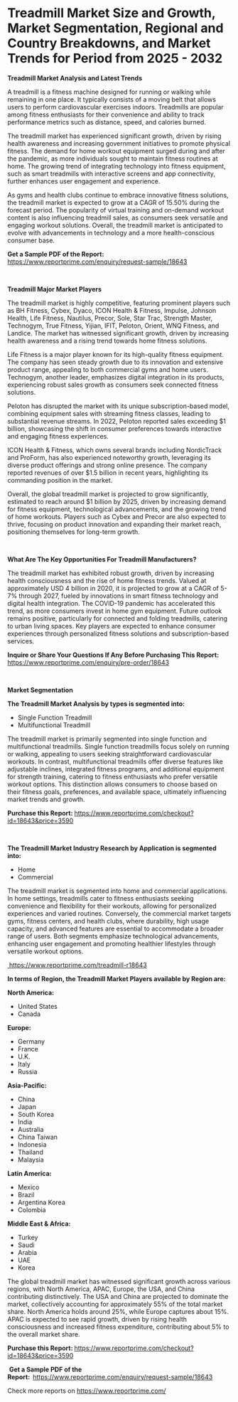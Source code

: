 <p><h1>Treadmill Market Size and Growth, Market Segmentation, Regional and Country Breakdowns, and Market Trends for Period from 2025 -  2032</h1></p><p><strong>Treadmill Market Analysis and Latest Trends</strong></p>
<p><p>A treadmill is a fitness machine designed for running or walking while remaining in one place. It typically consists of a moving belt that allows users to perform cardiovascular exercises indoors. Treadmills are popular among fitness enthusiasts for their convenience and ability to track performance metrics such as distance, speed, and calories burned.</p><p>The treadmill market has experienced significant growth, driven by rising health awareness and increasing government initiatives to promote physical fitness. The demand for home workout equipment surged during and after the pandemic, as more individuals sought to maintain fitness routines at home. The growing trend of integrating technology into fitness equipment, such as smart treadmills with interactive screens and app connectivity, further enhances user engagement and experience.</p><p>As gyms and health clubs continue to embrace innovative fitness solutions, the treadmill market is expected to grow at a CAGR of 15.50% during the forecast period. The popularity of virtual training and on-demand workout content is also influencing treadmill sales, as consumers seek versatile and engaging workout solutions. Overall, the treadmill market is anticipated to evolve with advancements in technology and a more health-conscious consumer base.</p></p>
<p><strong>Get a Sample PDF of the Report:&nbsp;</strong> <a href="https://www.reportprime.com/enquiry/request-sample/18643?utm_campaign=2220&utm_medium=2&utm_source=Github&utm_content=ia&utm_term=19032025&utm_id=treadmill">https://www.reportprime.com/enquiry/request-sample/18643</a></p>
<p>&nbsp;</p>
<p><strong>Treadmill Major Market Players</strong></p>
<p><p>The treadmill market is highly competitive, featuring prominent players such as BH Fitness, Cybex, Dyaco, ICON Health & Fitness, Impulse, Johnson Health, Life Fitness, Nautilus, Precor, Sole, Star Trac, Strength Master, Technogym, True Fitness, Yijian, IFIT, Peloton, Orient, WNQ Fitness, and Landice. The market has witnessed significant growth, driven by increasing health awareness and a rising trend towards home fitness solutions.</p><p>Life Fitness is a major player known for its high-quality fitness equipment. The company has seen steady growth due to its innovation and extensive product range, appealing to both commercial gyms and home users. Technogym, another leader, emphasizes digital integration in its products, experiencing robust sales growth as consumers seek connected fitness solutions. </p><p>Peloton has disrupted the market with its unique subscription-based model, combining equipment sales with streaming fitness classes, leading to substantial revenue streams. In 2022, Peloton reported sales exceeding $1 billion, showcasing the shift in consumer preferences towards interactive and engaging fitness experiences. </p><p>ICON Health & Fitness, which owns several brands including NordicTrack and ProForm, has also experienced noteworthy growth, leveraging its diverse product offerings and strong online presence. The company reported revenues of over $1.5 billion in recent years, highlighting its commanding position in the market.</p><p>Overall, the global treadmill market is projected to grow significantly, estimated to reach around $1 billion by 2025, driven by increasing demand for fitness equipment, technological advancements, and the growing trend of home workouts. Players such as Cybex and Precor are also expected to thrive, focusing on product innovation and expanding their market reach, positioning themselves for long-term growth.</p></p>
<p>&nbsp;</p>
<p><strong>What Are The Key Opportunities For Treadmill Manufacturers?</strong></p>
<p><p>The treadmill market has exhibited robust growth, driven by increasing health consciousness and the rise of home fitness trends. Valued at approximately USD 4 billion in 2020, it is projected to grow at a CAGR of 5-7% through 2027, fueled by innovations in smart fitness technology and digital health integration. The COVID-19 pandemic has accelerated this trend, as more consumers invest in home gym equipment. Future outlook remains positive, particularly for connected and folding treadmills, catering to urban living spaces. Key players are expected to enhance consumer experiences through personalized fitness solutions and subscription-based services.</p></p>
<p><strong>Inquire or Share Your Questions If Any Before Purchasing This Report:</strong> <a href="https://www.reportprime.com/enquiry/pre-order/18643?utm_campaign=2220&utm_medium=2&utm_source=Github&utm_content=ia&utm_term=19032025&utm_id=treadmill">https://www.reportprime.com/enquiry/pre-order/18643</a></p>
<p>&nbsp;</p>
<p><strong>Market Segmentation</strong></p>
<p><strong>The Treadmill Market Analysis by types is segmented into:</strong></p>
<p><ul><li>Single Function Treadmill</li><li>Multifunctional Treadmill</li></ul></p>
<p><p>The treadmill market is primarily segmented into single function and multifunctional treadmills. Single function treadmills focus solely on running or walking, appealing to users seeking straightforward cardiovascular workouts. In contrast, multifunctional treadmills offer diverse features like adjustable inclines, integrated fitness programs, and additional equipment for strength training, catering to fitness enthusiasts who prefer versatile workout options. This distinction allows consumers to choose based on their fitness goals, preferences, and available space, ultimately influencing market trends and growth.</p></p>
<p><strong>Purchase this Report:&nbsp;</strong><a href="https://www.reportprime.com/checkout?id=18643&price=3590&utm_campaign=2220&utm_medium=2&utm_source=Github&utm_content=ia&utm_term=19032025&utm_id=treadmill">https://www.reportprime.com/checkout?id=18643&price=3590</a></p>
<p>&nbsp;</p>
<p><strong>The Treadmill Market Industry Research by Application is segmented into:</strong></p>
<p><ul><li>Home</li><li>Commercial</li></ul></p>
<p><p>The treadmill market is segmented into home and commercial applications. In home settings, treadmills cater to fitness enthusiasts seeking convenience and flexibility for their workouts, allowing for personalized experiences and varied routines. Conversely, the commercial market targets gyms, fitness centers, and health clubs, where durability, high usage capacity, and advanced features are essential to accommodate a broader range of users. Both segments emphasize technological advancements, enhancing user engagement and promoting healthier lifestyles through versatile workout options.</p></p>
<p><a href="https://www.reportprime.com/treadmill-r18643?utm_campaign=2220&utm_medium=2&utm_source=Github&utm_content=ia&utm_term=19032025&utm_id=treadmill">&nbsp;https://www.reportprime.com/treadmill-r18643</a></p>
<p><strong>In terms of Region, the Treadmill Market Players available by Region are:</strong></p>
<p>
    <p> <strong> North America: </strong>
        <ul>
            <li>United States</li>
            <li>Canada</li>
        </ul>
        </p> 
    <p> <strong> Europe: </strong>
        <ul>
            <li>Germany</li>
            <li>France</li>
            <li>U.K.</li>
            <li>Italy</li>
            <li>Russia</li>
        </ul>
        </p> 
    <p> <strong> Asia-Pacific: </strong>
        <ul>
            <li>China</li>
            <li>Japan</li>
            <li>South Korea</li>
            <li>India</li>
            <li>Australia</li>
            <li>China Taiwan</li>
            <li>Indonesia</li>
            <li>Thailand</li>
            <li>Malaysia</li>
        </ul>
        </p> 
    <p> <strong> Latin America: </strong>
        <ul>
            <li>Mexico</li>
            <li>Brazil</li>
            <li>Argentina Korea</li>
            <li>Colombia</li>
        </ul>
        </p> 
    <p> <strong> Middle East & Africa: </strong>
        <ul>
            <li>Turkey</li>
            <li>Saudi</li>
            <li>Arabia</li>
            <li>UAE</li>
            <li>Korea</li>
        </ul>
    </p>
    </p>
<p><p>The global treadmill market has witnessed significant growth across various regions, with North America, APAC, Europe, the USA, and China contributing distinctively. The USA and China are projected to dominate the market, collectively accounting for approximately 55% of the total market share. North America holds around 25%, while Europe captures about 15%. APAC is expected to see rapid growth, driven by rising health consciousness and increased fitness expenditure, contributing about 5% to the overall market share.</p></p>
<p><strong>Purchase this Report: </strong><a href="https://www.reportprime.com/checkout?id=18643&price=3590&utm_campaign=2220&utm_medium=2&utm_source=Github&utm_content=ia&utm_term=19032025&utm_id=treadmill">https://www.reportprime.com/checkout?id=18643&price=3590</a></p>
<p>&nbsp;<strong>Get a Sample PDF of the Report:&nbsp;&nbsp;</strong><a href="https://www.reportprime.com/enquiry/request-sample/18643?utm_campaign=2220&utm_medium=2&utm_source=Github&utm_content=ia&utm_term=19032025&utm_id=treadmill">https://www.reportprime.com/enquiry/request-sample/18643</a></p>
<p><strong></strong></p>
<p>Check more reports on <a href="https://www.reportprime.com/?utm_campaign=2220&utm_medium=2&utm_source=Github&utm_content=ia&utm_term=19032025&utm_id=treadmill">https://www.reportprime.com/</a></p>